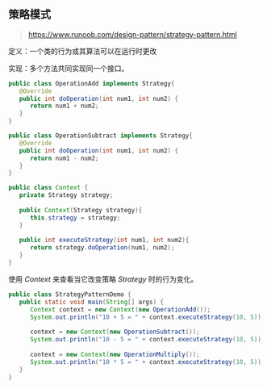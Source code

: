 ## 策略模式

> https://www.runoob.com/design-pattern/strategy-pattern.html

定义：一个类的行为或其算法可以在运行时更改

实现：多个方法共同实现同一个接口。



```java
public class OperationAdd implements Strategy{
   @Override
   public int doOperation(int num1, int num2) {
      return num1 + num2;
   }
}

public class OperationSubtract implements Strategy{
   @Override
   public int doOperation(int num1, int num2) {
      return num1 - num2;
   }
}

public class Context {
   private Strategy strategy;
 
   public Context(Strategy strategy){
      this.strategy = strategy;
   }
 
   public int executeStrategy(int num1, int num2){
      return strategy.doOperation(num1, num2);
   }
}
```

使用 *Context* 来查看当它改变策略 *Strategy* 时的行为变化。

```java
public class StrategyPatternDemo {
   public static void main(String[] args) {
      Context context = new Context(new OperationAdd());    
      System.out.println("10 + 5 = " + context.executeStrategy(10, 5));
 
      context = new Context(new OperationSubtract());      
      System.out.println("10 - 5 = " + context.executeStrategy(10, 5));
 
      context = new Context(new OperationMultiply());    
      System.out.println("10 * 5 = " + context.executeStrategy(10, 5));
   }
}
```

